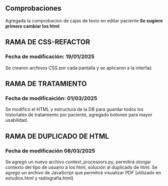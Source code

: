 ## Comprobaciones
Agregada la comprobacion de cajas de texto en editar paciente
**Se sugiere primero cambiar los html**

## RAMA DE CSS-REFACTOR
### Fecha de modificación: 19/01/2025
Se crearon archivos CSS por cada pantalla y se aplicaron a la interfaz

## RAMA DE TRATAMIENTO
### Fecha de modificaición: 01/03/2025
Se modificó el HTML y estructura de la DB para guardar todos los historiales de tratamiento por paciente, agregado botones para mayor usabilidad.

## RAMA DE DUPLICADO DE HTML
### Fecha de modificación 08/03/2025
Se agregó un nuevo archivo context_processors.py, permitirá otorgar contexto del tipo de usuario a los html, solución al duplicado de html.
Se agregó un archivo de JavaScript que permitirá visualizar PDF (utilizado en estudios.html y radiografia.html)

